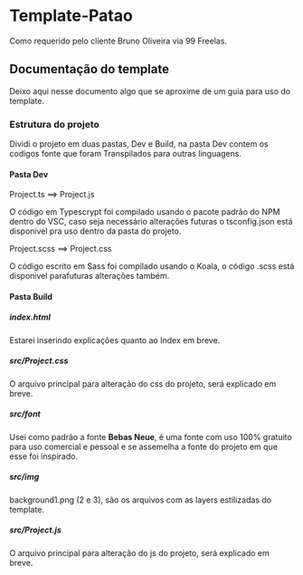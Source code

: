 # Template-Patao

Como requerido pelo cliente Bruno Oliveira via 99 Freelas.

## Documentação do template

Deixo aqui nesse documento algo que se aproxime de um guia para uso do template.

### Estrutura do projeto

Dividi o projeto em duas pastas, Dev e Build, na pasta Dev contem os codigos fonte que foram Transpilados para outras linguagens.

#### Pasta Dev

Project.ts ==> Project.js

O código em Typescrypt foi compilado usando o pacote padrão do NPM dentro do VSC, caso seja necessário alterações futuras o tsconfig.json está disponivel pra uso dentro da pasta do projeto.

Project.scss ==> Project.css

O código escrito em Sass foi compilado usando o Koala, o código .scss está disponivel parafuturas alterações também.

#### Pasta Build

##### index.html

Estarei inserindo explicações quanto ao Index em breve.

##### src/Project.css

O arquivo principal para alteração do css do projeto, será explicado em breve.

##### src/font

Usei como padrão a fonte **Bebas Neue**, é uma fonte com uso 100% gratuito para uso comercial e pessoal e se assemelha a fonte do projeto em que esse foi inspirado.

##### src/img

background1.png (2 e 3), são os arquivos com as layers estilizadas do template.

##### src/Project.js

O arquivo principal para alteração do js do projeto, será explicado em breve.